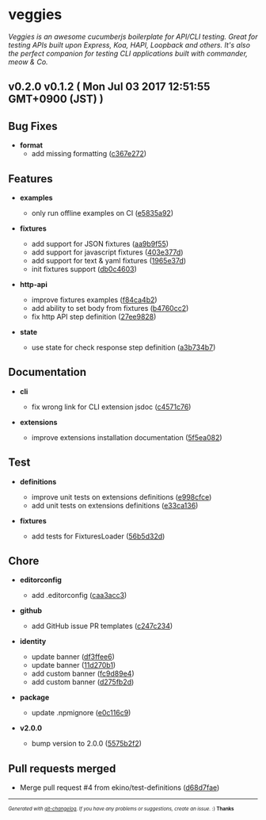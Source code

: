 # veggies

_Veggies is an awesome cucumberjs boilerplate for API/CLI testing. Great for testing APIs built upon Express, Koa, HAPI, Loopback and others. It's also the perfect companion for testing CLI applications built with commander, meow & Co._

## v0.2.0 v0.1.2 ( Mon Jul 03 2017 12:51:55 GMT+0900 (JST) )


## Bug Fixes

  - **format**
    - add missing formatting
  ([c367e272](git@github.com:ekino/veggies/commit/c367e2722ed86d22f22e0f6fecdf6cdaabd73972))




## Features

  - **examples**
    - only run offline examples on CI
  ([e5835a92](git@github.com:ekino/veggies/commit/e5835a92dba93366df3455292b42442e873d5618))

  - **fixtures**
    - add support for JSON fixtures
  ([aa9b9f55](git@github.com:ekino/veggies/commit/aa9b9f5566b6fae3a6d0ac0cdf27f22a1bec05b9))
    - add support for javascript fixtures
  ([403e377d](git@github.com:ekino/veggies/commit/403e377dd5ff161c9059da8a57d84b77950ed4fb))
    - add support for text & yaml fixtures
  ([1965e37d](git@github.com:ekino/veggies/commit/1965e37dbd1f837f3c2e0aa3aaabd72dbfc32439))
    - init fixtures support
  ([db0c4603](git@github.com:ekino/veggies/commit/db0c46038589ad40498bf1cc3f09a690d2fe3b6b))

  - **http-api**
    - improve fixtures examples
  ([f84ca4b2](git@github.com:ekino/veggies/commit/f84ca4b296f30769742dc38880e8614a2a2b3c4e))
    - add ability to set body from fixtures
  ([b4760cc2](git@github.com:ekino/veggies/commit/b4760cc273f53c203a3062054196b10d3d83ac8f))
    - fix http API step definition
  ([27ee9828](git@github.com:ekino/veggies/commit/27ee98284954936b3625020ba8c01ac282d2ce4a))

  - **state**
    - use state for check response step definition
  ([a3b734b7](git@github.com:ekino/veggies/commit/a3b734b7186358692b449e13ba5413eef25e8799))




## Documentation

  - **cli**
    - fix wrong link for CLI extension jsdoc
  ([c4571c76](git@github.com:ekino/veggies/commit/c4571c76ee08bfad82a1d121e28e17ace9a94d06))

  - **extensions**
    - improve extensions installation documentation
  ([5f5ea082](git@github.com:ekino/veggies/commit/5f5ea082e2734b324ded148918e1f898e945ca2d))




## Test

  - **definitions**
    - improve unit tests on extensions definitions
  ([e998cfce](git@github.com:ekino/veggies/commit/e998cfce4d956fe1a532f80b35bf02b33ae89c8d))
    - add unit tests on extensions definitions
  ([e33ca136](git@github.com:ekino/veggies/commit/e33ca136c79d2332b35b575d7ecdb0242d3c9aef))

  - **fixtures**
    - add tests for FixturesLoader
  ([56b5d32d](git@github.com:ekino/veggies/commit/56b5d32d3faad0035782b2aa9071d3f56bf54181))




## Chore

  - **editorconfig**
    - add .editorconfig
  ([caa3acc3](git@github.com:ekino/veggies/commit/caa3acc380b1e83cbda86331802734e8cb8ef753))

  - **github**
    - add GitHub issue PR templates
  ([c247c234](git@github.com:ekino/veggies/commit/c247c2343b6cebf033c3f7eb3d111dc6a59d6420))

  - **identity**
    - update banner
  ([df3ffee6](git@github.com:ekino/veggies/commit/df3ffee66dbf49b0e07593e6233017552b5b386d))
    - update banner
  ([11d270b1](git@github.com:ekino/veggies/commit/11d270b1ed72b184497b26f0f0cba03bb541e54f))
    - add custom banner
  ([fc9d89e4](git@github.com:ekino/veggies/commit/fc9d89e432941a7539f32b396377e6c9fbe6728a))
    - add custom banner
  ([d275fb2d](git@github.com:ekino/veggies/commit/d275fb2dfd31d8d47122188b45cfc79382936dfb))

  - **package**
    - update .npmignore
  ([e0c116c9](git@github.com:ekino/veggies/commit/e0c116c944fdd9a0945ff278905eec2eee6e0681))

  - **v2.0.0**
    - bump version to 2.0.0
  ([5575b2f2](git@github.com:ekino/veggies/commit/5575b2f2bfb03e8562901d671fa491c776cca977))




## Pull requests merged
  - Merge pull request #4 from ekino/test-definitions
  ([d68d7fae](git@github.com:ekino/veggies/commit/d68d7fae14f9bb7ab56a88d4b2e99cc153f54f0b))





---
<sub><sup>*Generated with [git-changelog](https://github.com/rafinskipg/git-changelog). If you have any problems or suggestions, create an issue.* :) **Thanks** </sub></sup>

